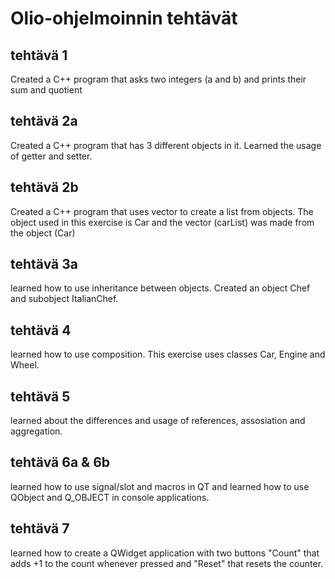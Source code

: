 # Olio-ohjelmoinnin tehtävät

## tehtävä 1
Created a C++ program that asks two integers (a and b) and prints their sum and quotient

## tehtävä 2a
Created a C++ program that has 3 different objects in it. Learned the usage of getter and setter.

## tehtävä 2b
Created a C++ program that uses vector to create a list from objects. The object used in this exercise is Car and the vector (carList) was made from the object (Car)

## tehtävä 3a
learned how to use inheritance between objects. Created an object Chef and subobject ItalianChef. 

## tehtävä 4
learned how to use composition. This exercise uses classes Car, Engine and Wheel. 

## tehtävä 5
learned about the differences and usage of references, assosiation and aggregation. 

## tehtävä 6a & 6b
learned how to use signal/slot and macros in QT and learned how to use QObject and Q_OBJECT in console applications.

## tehtävä 7
learned how to create a QWidget application with two buttons "Count" that adds +1 to the count whenever pressed and "Reset" that resets the counter.